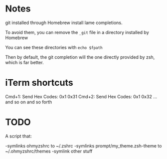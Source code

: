Notes
=====

git installed through Homebrew install lame completions.

To avoid them, you can remove the `_git` file in a directory installed by Homebrew

You can see these directories with `echo $fpath`

Then by default, the git completion will the one directly provided by zsh, which
is far better.

iTerm shortcuts
===============

Cmd+1: Send Hex Codes: 0x1 0x31
Cmd+2: Send Hex Codes: 0x1 0x32
... and so on and so forth

TODO
====

A script that:

-symlinks ohmyzshrc to ~/.zshrc
-symlinks prompt/my_theme.zsh-theme to ~/.ohmyzshrc/themes
-symlink other stuff

